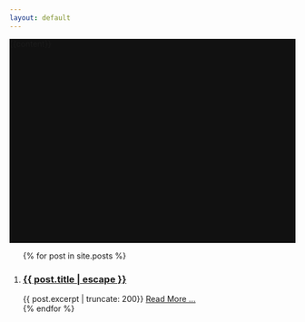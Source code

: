 ```yaml
---
layout: default
---
```


<style>
  .overview{
    position: relative;
    height:360px;
    width:100%;
    background-color:#111;
    background-image:url({{site.baseurl}}/assets/after-school.jpg);
  } 
</style>
<section class = 'overview fulls'>
    <div class = 'overlay flex-in'>{{content}}</div>
</section>
<section class = 'blog'>
   <article>
     <div class = 'hold'>
          <ol class="post-collection flex">
            {% for post in site.posts %}
            <li class = 'child duo'>
              <h3 class = 'post-link'>
              <a href="{{ post.url | relative_url }}">{{ post.title | escape }}</a>
              </h3>
              {{ post.excerpt  | truncate: 200}} 
              <a href="{{ post.url | relative_url }}"><span class = 'mark'>Read More ...</span></a>
            </li>
            {% endfor %}
          </ol>
      </div>
  </article>
</section>
